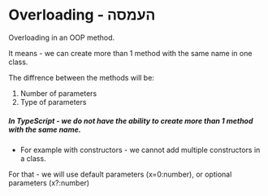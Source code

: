 # Overloading - העמסה

Overloading in an OOP method.

It means - we can create more than 1 method with the same name in one class.

The diffrence between the methods will be:

1. Number of parameters
2. Type of parameters

##### In TypeScript - we do not have the ability to create more than 1 method with the same name.

- For example with constructors - we cannot add multiple constructors in a class.

For that - we will use default parameters (x=0:number), or optional parameters (x?:number)